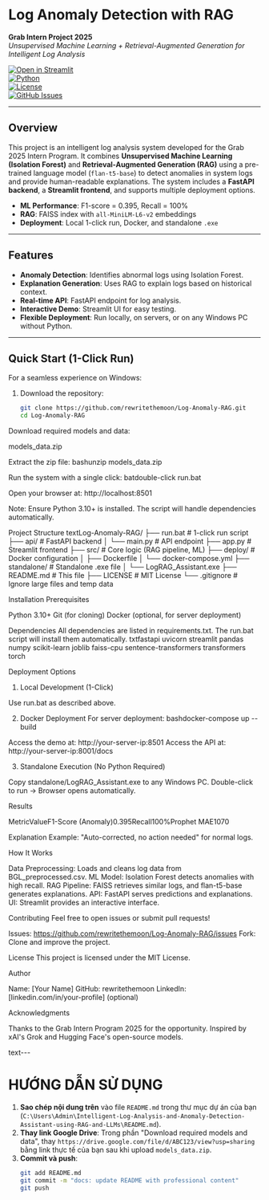 # Log Anomaly Detection with RAG

**Grab Intern Project 2025**  
*Unsupervised Machine Learning + Retrieval-Augmented Generation for Intelligent Log Analysis*

[![Open in Streamlit](https://static.streamlit.io/badges/streamlit_badge_black_white.svg)](http://localhost:8501)  
[![Python](https://img.shields.io/badge/python-3.10-blue)](https://www.python.org/)  
[![License](https://img.shields.io/badge/license-MIT-green)](LICENSE)  
[![GitHub Issues](https://img.shields.io/github/issues/rewritethemoon/Log-Anomaly-RAG)](https://github.com/rewritethemoon/Log-Anomaly-RAG/issues)  

---

## Overview

This project is an intelligent log analysis system developed for the Grab 2025 Intern Program. It combines **Unsupervised Machine Learning (Isolation Forest)** and **Retrieval-Augmented Generation (RAG)** using a pre-trained language model (`flan-t5-base`) to detect anomalies in system logs and provide human-readable explanations. The system includes a **FastAPI backend**, a **Streamlit frontend**, and supports multiple deployment options.

- **ML Performance**: F1-score = 0.395, Recall = 100%
- **RAG**: FAISS index with `all-MiniLM-L6-v2` embeddings
- **Deployment**: Local 1-click run, Docker, and standalone `.exe`

---

## Features

- **Anomaly Detection**: Identifies abnormal logs using Isolation Forest.
- **Explanation Generation**: Uses RAG to explain logs based on historical context.
- **Real-time API**: FastAPI endpoint for log analysis.
- **Interactive Demo**: Streamlit UI for easy testing.
- **Flexible Deployment**: Run locally, on servers, or on any Windows PC without Python.

---

## Quick Start (1-Click Run)

For a seamless experience on Windows:

1. Download the repository:
   ```bash
   git clone https://github.com/rewritethemoon/Log-Anomaly-RAG.git
   cd Log-Anomaly-RAG

Download required models and data:

models_data.zip  


Extract the zip file:
bashunzip models_data.zip

Run the system with a single click:
batdouble-click run.bat

Open your browser at: http://localhost:8501


Note: Ensure Python 3.10+ is installed. The script will handle dependencies automatically.


Project Structure
textLog-Anomaly-RAG/
├── run.bat              # 1-click run script
├── api/                 # FastAPI backend
│   └── main.py          # API endpoint
├── app.py               # Streamlit frontend
├── src/                 # Core logic (RAG pipeline, ML)
├── deploy/              # Docker configuration
│   ├── Dockerfile
│   └── docker-compose.yml
├── standalone/          # Standalone .exe file
│   └── LogRAG_Assistant.exe
├── README.md            # This file
├── LICENSE              # MIT License
└── .gitignore           # Ignore large files and temp data

Installation
Prerequisites

Python 3.10+
Git (for cloning)
Docker (optional, for server deployment)

Dependencies
All dependencies are listed in requirements.txt. The run.bat script will install them automatically.
txtfastapi
uvicorn
streamlit
pandas
numpy
scikit-learn
joblib
faiss-cpu
sentence-transformers
transformers
torch

Deployment Options
1. Local Development (1-Click)

Use run.bat as described above.

2. Docker Deployment
For server deployment:
bashdocker-compose up --build

Access the demo at: http://your-server-ip:8501
Access the API at: http://your-server-ip:8001/docs

3. Standalone Execution (No Python Required)

Copy standalone/LogRAG_Assistant.exe to any Windows PC.
Double-click to run → Browser opens automatically.


Results





















MetricValueF1-Score (Anomaly)0.395Recall100%Prophet MAE1070

Explanation Example: "Auto-corrected, no action needed" for normal logs.


How It Works

Data Preprocessing: Loads and cleans log data from BGL_preprocessed.csv.
ML Model: Isolation Forest detects anomalies with high recall.
RAG Pipeline: FAISS retrieves similar logs, and flan-t5-base generates explanations.
API: FastAPI serves predictions and explanations.
UI: Streamlit provides an interactive interface.


Contributing
Feel free to open issues or submit pull requests!

Issues: https://github.com/rewritethemoon/Log-Anomaly-RAG/issues
Fork: Clone and improve the project.


License
This project is licensed under the MIT License.

Author

Name: [Your Name]
GitHub: rewritethemoon
LinkedIn: [linkedin.com/in/your-profile] (optional)


Acknowledgments

Thanks to the Grab Intern Program 2025 for the opportunity.
Inspired by xAI's Grok and Hugging Face's open-source models.

text---

# HƯỚNG DẪN SỬ DỤNG

1. **Sao chép nội dung trên** vào file `README.md` trong thư mục dự án của bạn (`C:\Users\Admin\Intelligent-Log-Analysis-and-Anomaly-Detection-Assistant-using-RAG-and-LLMs\README.md`).
2. **Thay link Google Drive**: Trong phần "Download required models and data", thay `https://drive.google.com/file/d/ABC123/view?usp=sharing` bằng link thực tế của bạn sau khi upload `models_data.zip`.
3. **Commit và push**:
   ```bash
   git add README.md
   git commit -m "docs: update README with professional content"
   git push
